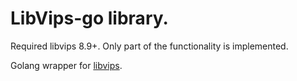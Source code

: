 # LibVips-go library.
Required libvips 8.9+. Only part of the functionality is implemented.

Golang wrapper for [libvips](https://github.com/libvips/libvips).
